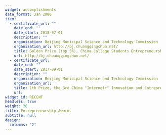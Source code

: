 ```yaml
---
widget: accomplishments
date_format: Jan 2006
item:
  - certificate_url: ""
    date_end: ""
    date_start: 2018-07-01
    description: ""
    organization: Beijing Municipal Science and Technology Commission
    organization_url: http://bj.chuangqingchun.net/
    title: Golden Prize (top 5%), China College Students Entrepreneurship Competition in 2018 (Beijing)
    url: http://bj.chuangqingchun.net/
  - certificate_url: 
    date_end: ""
    date_start: 2017-09-01
    description: ""
    organization: Beijing Municipal Science and Technology Commission
    organization_url: 
    title: 1th Prize, the 3rd China "Internet+" Innovation and Entrepreneurship Competition (Beijing)
    url: 
widget_id: RECENT
headless: true
weight: 70
title: Entrepreneurship Awards
subtitle: null
design:
  columns: "2"
---
```

